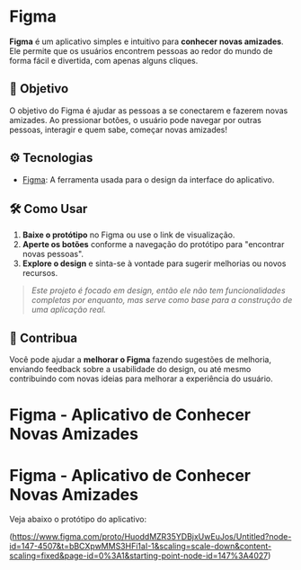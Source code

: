 # Figma

**Figma** é um aplicativo simples e intuitivo para **conhecer novas amizades**. Ele permite que os usuários encontrem pessoas ao redor do mundo de forma fácil e divertida, com apenas alguns cliques.

## 🚀 Objetivo

O objetivo do Figma é ajudar as pessoas a se conectarem e fazerem novas amizades. Ao pressionar botões, o usuário pode navegar por outras pessoas, interagir e quem sabe, começar novas amizades!

## ⚙️ Tecnologias

- [Figma](https://www.figma.com/): A ferramenta usada para o design da interface do aplicativo.
  
## 🛠️ Como Usar

1. **Baixe o protótipo** no Figma ou use o link de visualização.
2. **Aperte os botões** conforme a navegação do protótipo para "encontrar novas pessoas".
3. **Explore o design** e sinta-se à vontade para sugerir melhorias ou novos recursos.

> *Este projeto é focado em design, então ele não tem funcionalidades completas por enquanto, mas serve como base para a construção de uma aplicação real.*

## 🤝 Contribua

Você pode ajudar a **melhorar o Figma** fazendo sugestões de melhoria, enviando feedback sobre a usabilidade do design, ou até mesmo contribuindo com novas ideias para melhorar a experiência do usuário.

# Figma - Aplicativo de Conhecer Novas Amizades

# Figma - Aplicativo de Conhecer Novas Amizades

Veja abaixo o protótipo do aplicativo:

(https://www.figma.com/proto/HuoddMZR35YDBjxUwEuJos/Untitled?node-id=147-4507&t=bBCXpwMMS3HFi1aI-1&scaling=scale-down&content-scaling=fixed&page-id=0%3A1&starting-point-node-id=147%3A4027)

